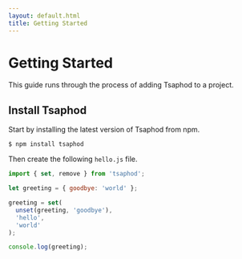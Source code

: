 ```yaml
---
layout: default.html
title: Getting Started
---
```


# Getting Started

This guide runs through the process of adding Tsaphod to a project.

## Install Tsaphod
Start by installing the latest version of Tsaphod from npm.

```
$ npm install tsaphod
```

Then create the following `hello.js` file.

```js
import { set, remove } from 'tsaphod';

let greeting = { goodbye: 'world' };

greeting = set(
  unset(greeting, 'goodbye'),
  'hello',
  'world'
);

console.log(greeting);
```
